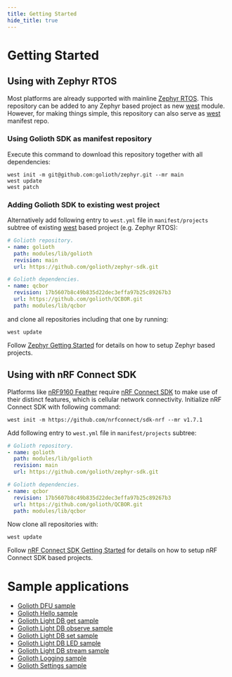 ```yaml
---
title: Getting Started
hide_title: true
---
```

# Getting Started

## Using with Zephyr RTOS

Most platforms are already supported with mainline [Zephyr
RTOS](https://www.zephyrproject.org/). This repository can be added to
any Zephyr based project as new
[west](https://docs.zephyrproject.org/latest/guides/west/index.html)
module. However, for making things simple, this repository can also
serve as
[west](https://docs.zephyrproject.org/latest/guides/west/index.html)
manifest repo.

### Using Golioth SDK as manifest repository

Execute this command to download this repository together with all
dependencies:

``` console
west init -m git@github.com:golioth/zephyr.git --mr main
west update
west patch
```

### Adding Golioth SDK to existing west project

Alternatively add following entry to `west.yml` file in
`manifest/projects` subtree of existing
[west](https://docs.zephyrproject.org/latest/guides/west/index.html)
based project (e.g. Zephyr RTOS):

``` yaml
# Golioth repository.
- name: golioth
  path: modules/lib/golioth
  revision: main
  url: https://github.com/golioth/zephyr-sdk.git

# Golioth dependencies.
- name: qcbor
  revision: 17b5607b8c49b835d22dec3effa97b25c89267b3
  url: https://github.com/golioth/QCBOR.git
  path: modules/lib/qcbor
```

and clone all repositories including that one by running:

``` console
west update
```

Follow [Zephyr Getting
Started](https://docs.zephyrproject.org/latest/getting_started/index.html)
for details on how to setup Zephyr based projects.

## Using with nRF Connect SDK

Platforms like [nRF9160
Feather](https://www.jaredwolff.com/store/nrf9160-feather/) require [nRF
Connect
SDK](https://www.nordicsemi.com/Software-and-tools/Software/nRF-Connect-SDK)
to make use of their distinct features, which is cellular network
connectivity. Initialize nRF Connect SDK with following command:

``` console
west init -m https://github.com/nrfconnect/sdk-nrf --mr v1.7.1
```

Add following entry to `west.yml` file in `manifest/projects` subtree:

``` yaml
# Golioth repository.
- name: golioth
  path: modules/lib/golioth
  revision: main
  url: https://github.com/golioth/zephyr-sdk.git

# Golioth dependencies.
- name: qcbor
  revision: 17b5607b8c49b835d22dec3effa97b25c89267b3
  url: https://github.com/golioth/QCBOR.git
  path: modules/lib/qcbor
```

Now clone all repositories with:

``` console
west update
```

Follow [nRF Connect SDK Getting
Started](https://developer.nordicsemi.com/nRF_Connect_SDK/doc/latest/nrf/gs_installing.html)
for details on how to setup nRF Connect SDK based projects.

# Sample applications

-   [Golioth DFU sample](/firmware/zephyr-sdk/samples/dfu)
-   [Golioth Hello sample](/firmware/zephyr-sdk/samples/hello)
-   [Golioth Light DB get sample](/firmware/zephyr-sdk/samples/lightdb/get)
-   [Golioth Light DB observe
    sample](/firmware/zephyr-sdk/samples/lightdb/observe)
-   [Golioth Light DB set sample](/firmware/zephyr-sdk/samples/lightdb/set)
-   [Golioth Light DB LED sample](/firmware/zephyr-sdk/samples/lightdb_led)
-   [Golioth Light DB stream sample](/firmware/zephyr-sdk/samples/lightdb_stream)
-   [Golioth Logging sample](/firmware/zephyr-sdk/samples/logging)
-   [Golioth Settings sample](/firmware/zephyr-sdk/samples/settings)
